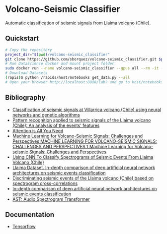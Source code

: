 # Volcano-Seismic Classifier

Automatic classification of seismic signals from Llaima volcano (Chile).

## Quickstart

```bash
# Copy the repository
project_dir="$(pwd)/volcano-seismic_classifier"
git clone https://github.com/sborquez/volcano-seismic_classifier.git $project_dir
# Run DataScience docker and mount project folder.
sudo docker run --name volcano-seismic_classifier --gpus all --rm -it -p 8888:8888 -p 8787:8787 -p 8786:8786 -v "$project_dir:/rapids/host/notebooks sborquez/datascience:latest-gpu"
# Download Datasets
(rapis)$ python /rapids/host/notebooks get_data.py --all
# Open your browser http://localhost:8888/lab? and go to host/notebooks
```

## Bibliography
* [Classification of seismic signals at Villarrica volcano (Chile) using neural networks and genetic algorithms](https://www.sciencedirect.com/science/article/abs/pii/S0377027308006355)
* [Pattern recognition applied to seismic signals of the Llaima volcano (Chile): An analysis of the events' features](http://repositorio.uchile.cl/handle/2250/126669)
* [Attention is All You Need](https://arxiv.org/abs/1706.03762v5)
* [Machine Learning for Volcano-Seismic Signals: Challenges and Perspectives MACHINE LEARNING FOR VOLCANO-SEISMIC SIGNALS: CHALLENGES AND PERSPECTIVES 1 Machine Learning for Volcano-seismic Signals: Challenges and Perspectives](https://ieeexplore.ieee.org/document/8310698)
* [Using CNN To Classify Spectrograms of Seismic Events From Llaima Volcano (Chile)](https://ieeexplore.ieee.org/document/8489285)
* [Llaima Dataset. In-depth comparison of deep artificial neural network architectures on seismic events classification](https://www.sciencedirect.com/science/article/pii/S2352340920305217)
* [Discriminating seismic events of the Llaima volcano (Chile) based on spectrogram cross-correlations](https://www.sciencedirect.com/science/article/abs/pii/S0377027318301616)
* [In-depth comparison of deep artificial neural network architectures on seismic events classification](https://www.sciencedirect.com/science/article/abs/pii/S0377027319306171)
* [AST: Audio Spectrogram Transformer](https://arxiv.org/abs/2104.01778)

## Documentation

* [Tensorflow](https://www.tensorflow.org/)
